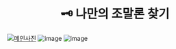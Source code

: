 <div align="center">
  <h1>🗝 나만의 조말론 찾기</h1>
</div>

[![메인사진](https://user-images.githubusercontent.com/102042383/218418082-f776b6d9-6536-4682-b185-dca431b72cb8.png)](https://jomalone-kr.netlify.app/)
![image](https://user-images.githubusercontent.com/102042383/218952767-d753837f-a3c5-4180-8ad9-303093acc1ac.png)
![image](https://user-images.githubusercontent.com/102042383/218953125-322b8bd1-2d76-4c9c-9c82-ce3f1dea3977.png)
